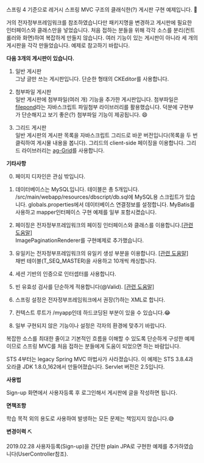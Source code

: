 스프링 4 기준으로 레거시 스프링 MVC 구조의 클래식한(?) 게시판 구현 예제입니다. 🚀

거의 전자정부프레임워크를 참조하였습니다만 패키지명을 변경하고 게시판에 필요한 인터페이스와 
클래스만을 넣었습니다. 
처음 접하는 분들을 위해 각각 소스를 분리(컨트롤러와 화면)하여 복잡하게 만들지 않습니다. 
여러 기능이 있는 게시판이 아니라 세 개의 게시판을 각각 만들었습니다. 예제로 참고하기 바랍니다. 

<b>다음 3개의 게시판이 있습니다. </b>

1) 일반 게시판  
그냥 글만 쓰는 게시판입니다. 단순한 형태의 CKEditor를 사용합니다.

2) 첨부파일 게시판  
일반 게시판에 첨부파일(여러 개) 기능을 추가한 게시판입니다.
첨부파일은 <a href="https://github.com/pqina/filepond">filepond</a>라는 자바스크립트 파일첨부 라이브러리를 활용했습니다.
덕분에 구현부가 단순해지고 보기 좋은(?) 첨부파일 기능이 제공됩니다. 😄

3) 그리드 게시판  
일반 게시판의 게시판 목록을 자바스크립트 그리드로 바꾼 버전입니다(목록을 두 번 클릭하여 게시물 내용을 봅니다).
그리드의 client-side 페이징을 이용합니다. 그리드 라이브러리는 <a href="https://www.ag-grid.com/">ag-Grid</a>를 사용합니다.

<b>기타사항</b>

0) 페이지 디자인은 관심 밖입니다.

1) 데이터베이스는 MySQL입니다. 테이블은 총 5개입니다. 
/src/main/webapp/resources/dbscript/db.sql에 MySQL용 스크립트가 있습니다.
globals.properties에서 데이터베이스 연결정보를 설정합니다.
MyBatis를 사용하고 mapper인터페이스 구현 예제를 일부 포함시켰습니다.

2) 페이징은 전자정부프레임워크의 페이징 인터페이스와 클래스를 이용합니다.<a href="http://www.egovframe.go.kr/wiki/doku.php?id=egovframework:rte:ptl:view:paginationtag&s[]=pagination">[관련 도움말]</a>  
ImagePaginationRenderer를 구현예제로 추가했습니다.

3) 유일키는 전자정부프레임워크의 유일키 생성 부분을 이용합니다. <a href="http://www.egovframe.go.kr/wiki/doku.php?id=egovframework:rte:fdl:id_generation&s[]=id&s[]=generation">[관련 도움말]</a>  
채번 테이블(T_SEQ_MASTER)을 사용하고 10개씩 캐싱합니다.

4) 세션 기반의 인증으로 인터셉터를 사용합니다.

5) 빈 유효성 검사를 단순하게 적용합니다(@Valid). <a href="http://www.egovframe.go.kr/wiki/doku.php?id=egovframework:rte2:ptl:validation">[관련 도움말]</a>

6) 스프링 설정은 전자정부프레임워크에서 권장(?)하는 XML로 합니다.

7) 컨텍스트 루트가 /myapp인데 하드코딩된 부분이 있을 수 있습니다.😂

8) 일부 구현되지 않은 기능이나 설정은 각자의 환경에 맞추기 바랍니다.

복잡한 소스를 최대한 줄이고 기본적인 흐름을 이해할 수 있도록 단순하게 구성한 예제이므로 
스프링 MVC를 처음 접하는 분들에게 도움이 되었으면 하는 바람입니다.

STS 4부터는 legacy Spring MVC 마법사가 사라졌습니다. 
이 예제는 STS 3.8.4과 오라클 JDK 1.8.0_162에서 만들어졌습니다. Servlet 버전은 2.5입니다.

<b>사용법</b>

Sign-up 화면에서 사용자등록 후 로그인해서 게시판에 글을 작성하면 됩니다.

<b>면책조항</b>

학습 목적 외의 용도로 사용하여 발생하는 모든 문제는 책임지지 않습니다.😅

<b>변경이력</b> ⛏  

2019.02.28 사용자등록(Sign-up)을 간단한 plain JPA로 구현한 예제를 추가하였습니다(UserController참조).
 
